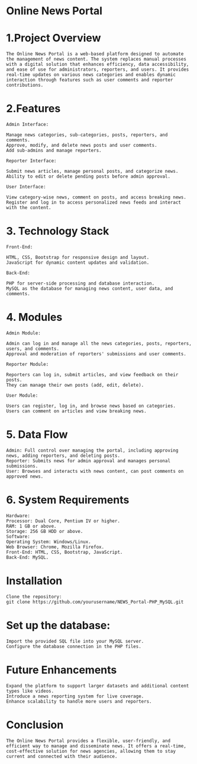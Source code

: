 # Online News Portal
# 1.Project Overview
    The Online News Portal is a web-based platform designed to automate the management of news content. The system replaces manual processes with a digital solution that enhances efficiency, data accessibility, and ease of use for administrators, reporters, and users. It provides real-time updates on various news categories and enables dynamic interaction through features such as user comments and reporter contributions.

# 2.Features
    Admin Interface:

    Manage news categories, sub-categories, posts, reporters, and comments.
    Approve, modify, and delete news posts and user comments.
    Add sub-admins and manage reporters.

    Reporter Interface:

    Submit news articles, manage personal posts, and categorize news.
    Ability to edit or delete pending posts before admin approval.

    User Interface:

    View category-wise news, comment on posts, and access breaking news.
    Register and log in to access personalized news feeds and interact with the content.
# 3. Technology Stack
    Front-End:

    HTML, CSS, Bootstrap for responsive design and layout.
    JavaScript for dynamic content updates and validation.

    Back-End:

    PHP for server-side processing and database interaction.
    MySQL as the database for managing news content, user data, and comments.

# 4. Modules
    Admin Module:

    Admin can log in and manage all the news categories, posts, reporters, users, and comments.
    Approval and moderation of reporters' submissions and user comments.

    Reporter Module:

    Reporters can log in, submit articles, and view feedback on their posts.
    They can manage their own posts (add, edit, delete).

    User Module:

    Users can register, log in, and browse news based on categories.
    Users can comment on articles and view breaking news.

# 5. Data Flow
    Admin: Full control over managing the portal, including approving news, adding reporters, and deleting posts.
    Reporter: Submits news for admin approval and manages personal submissions.
    User: Browses and interacts with news content, can post comments on approved news.
# 6. System Requirements
    Hardware:
    Processor: Dual Core, Pentium IV or higher.
    RAM: 1 GB or above.
    Storage: 256 GB HDD or above.
    Software:
    Operating System: Windows/Linux.
    Web Browser: Chrome, Mozilla Firefox.
    Front-End: HTML, CSS, Bootstrap, JavaScript.
    Back-End: MySQL.

# Installation
    Clone the repository:
    git clone https://github.com/yourusername/NEWS_Portal-PHP_MySQL.git

# Set up the database:

    Import the provided SQL file into your MySQL server.
    Configure the database connection in the PHP files.

# Future Enhancements
    Expand the platform to support larger datasets and additional content types like videos.
    Introduce a news reporting system for live coverage.
    Enhance scalability to handle more users and reporters.

# Conclusion
    The Online News Portal provides a flexible, user-friendly, and efficient way to manage and disseminate news. It offers a real-time, cost-effective solution for news agencies, allowing them to stay current and connected with their audience.